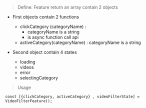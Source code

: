 > Define:
> Feature return an array contain 2 objects

+ First objects contain 2 functions
  + clickCategory (categoryName) : 
    + categoryName is a string
    + is async function call api
  + activeCategory(categoryName) : categoryName is a string

+ Second object contain 4 states
  + loading
  + videos
  + error
  + selectingCategory

> Usage

`const [{clickCategory, activeCategory} , videoFilterState] = VideoFilterFeature();`

